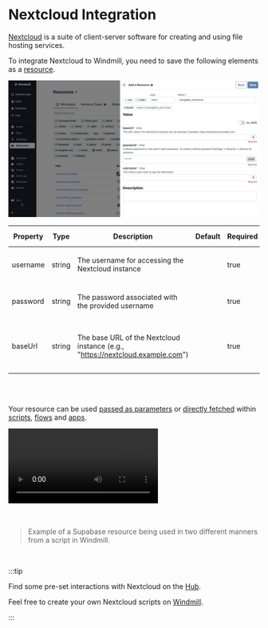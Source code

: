 # Nextcloud Integration

[Nextcloud](https://nextcloud.com/) is a suite of client-server software for creating and using file hosting services.

To integrate Nextcloud to Windmill, you need to save the following elements as a [resource](../core_concepts/3_resources_and_types/index.mdx).

![Add Nextcloud Resource](../assets/integrations/add-nextcloud.png.webp)

| Property | Type   | Description                                                 | Default | Required | Where to Find                                           |
| -------- | ------ | ----------------------------------------------------------- | ------- | -------- | ------------------------------------------------------- |
| username | string | The username for accessing the Nextcloud instance           |         | true     | Your Nextcloud account credentials                     |
| password | string | The password associated with the provided username          |         | true     | Your Nextcloud account credentials                     |
| baseUrl  | string | The base URL of the Nextcloud instance (e.g., "https://nextcloud.example.com") |         | true     | Found in the address bar of your Nextcloud instance    |
<br/><br/>

Your resource can be used [passed as parameters](../core_concepts/3_resources_and_types/index.mdx#passing-resources-as-parameters-to-scripts-preferred) or [directly fetched](../core_concepts/3_resources_and_types/index.mdx#fetching-them-from-within-a-script-by-using-the-wmill-client-in-the-respective-language) within [scripts](../script_editor/index.mdx), [flows](../flows/1_flow_editor.mdx) and [apps](../apps/0_app_editor/index.mdx).

<video
	className="border-2 rounded-lg object-cover w-full h-full dark:border-gray-800"
	controls
	src="/videos/add_resources_variables.mp4"
/>

<br/>

> Example of a Supabase resource being used in two different manners from a script in Windmill.

<br/>

:::tip

Find some pre-set interactions with Nextcloud on the [Hub](https://hub.windmill.dev/integrations/nextcloud).

Feel free to create your own Nextcloud scripts on [Windmill](../getting_started/00_how_to_use_windmill/index.mdx).

:::

